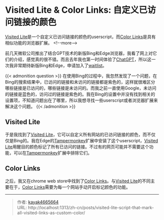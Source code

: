 # Visited Lite &amp; Color Links: 自定义已访问链接的颜色

[Visited Lite](https://greasyfork.org/en/scripts/15173-visited-lite)是一个自定义已访问链接的颜色的userscript，而[Color Links](https://chrome.google.com/webstore/detail/color-links/hiponeioelghhaljfflaaflpccedbdem/related)是具有相似功能的浏览器扩展。
&lt;!--more--&gt;

前几天微软公司推出了结合GPT技术的新版Bing和Edge浏览器，我看了网上对它们的介绍，感觉真的很不错。而且去年我也第一时间体验了[ChatGPT](https://chat.openai.com/chat)，所以这一次我非常期待新版Bing和Edge，申请加入了[waitlist](https://www.bing.com/new)。

{{&lt; admonition question &gt;}}
在使用Bing的过程中，我忽然发现了一个问题，在Bing的搜索结果中，已访问的链接和未访问的链接都是紫色的，这样就很难区分哪些链接是已访问的，哪些链接是未访问的。而我之前一直使用Google，未访问的链接是蓝色的，访问过的链接是紫色的。我在Bing的设置中并没有找到相关的设置项，不知道问题出在了哪里，所以我想寻找一些userscript或者浏览器扩展来解决这个问题。
{{&lt; /admonition &gt;}}

## Visited Lite
于是我找到了[Visited Lite](https://greasyfork.org/en/scripts/15173-visited-lite)，它可以自定义所有网站的已访问链接的颜色，而不仅仅是Bing的。我在Edge的[Tampermonkey](https://www.tampermonkey.net/)扩展中安装了这个userscript，[Visited Lite](https://greasyfork.org/en/scripts/15173-visited-lite)用醒目的颜色标记了所有已访问的链接。不过有的网页可能并不需要这个功能，可以在[Tampermonkey](https://www.tampermonkey.net/)扩展中排除它们。

## Color Links
之后，我又在chrome web store中找到了[Color Links](https://chrome.google.com/webstore/detail/color-links/hiponeioelghhaljfflaaflpccedbdem/related)。与[Visited Lite](https://greasyfork.org/en/scripts/15173-visited-lite)的不同主要在于，[Color Links](https://chrome.google.com/webstore/detail/color-links/hiponeioelghhaljfflaaflpccedbdem/related)需要为每一个网站手动开启标记颜色的功能。

---

> 作者: [kayak4665664](https://github.com/kayak4665664)  
> URL: http://localhost:1313/zh-cn/posts/visited-lite-script-that-mark-all-visited-links-as-custom-color/  

